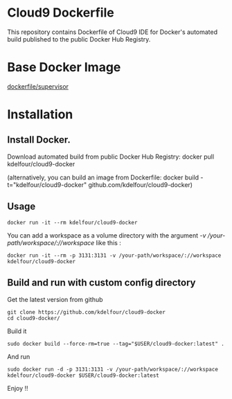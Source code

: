 Cloud9 Dockerfile
=============

This repository contains Dockerfile of Cloud9 IDE for Docker's automated build published to the public Docker Hub Registry.

# Base Docker Image
[dockerfile/supervisor](https://registry.hub.docker.com/u/dockerfile/supervisor/)

# Installation

## Install Docker.

Download automated build from public Docker Hub Registry: docker pull kdelfour/cloud9-docker

(alternatively, you can build an image from Dockerfile: docker build -t="kdelfour/cloud9-docker" github.com/kdelfour/cloud9-docker)

## Usage

    docker run -it --rm kdelfour/cloud9-docker
    
You can add a workspace as a volume directory with the argument *-v /your-path/workspace/://workspace* like this :

    docker run -it --rm -p 3131:3131 -v /your-path/workspace/://workspace kdelfour/cloud9-docker
    
## Build and run with custom config directory

Get the latest version from github

    git clone https://github.com/kdelfour/cloud9-docker
    cd cloud9-docker/

Build it

    sudo docker build --force-rm=true --tag="$USER/cloud9-docker:latest" .
    
And run

    sudo docker run -d -p 3131:3131 -v /your-path/workspace/://workspace kdelfour/cloud9-docker $USER/cloud9-docker:latest
    
Enjoy !!    
